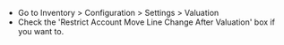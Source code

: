 - Go to Inventory > Configuration > Settings > Valuation
- Check the 'Restrict Account Move Line Change After Valuation' box if you want to.
